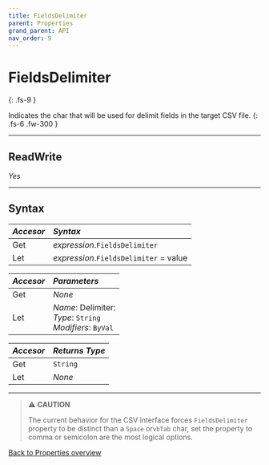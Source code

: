```yaml
---
title: FieldsDelimiter
parent: Properties
grand_parent: API
nav_order: 9
---
```


# FieldsDelimiter
{: .fs-9 }

Indicates the char that will be used for delimit fields in the target CSV file.
{: .fs-6 .fw-300 }

---

## ReadWrite

_Yes_

---

## Syntax

|**_Accesor_**|**_Syntax_**|
|:----------|:----------|
|Get|*expression*.`FieldsDelimiter`|
|Let|*expression*.`FieldsDelimiter` = value|

|**_Accesor_**|**_Parameters_**|
|:----------|:----------|
|Get|_None_|
|Let|*Name*: Delimiter:<br>*Type*: `String`<br>*Modifiers*: `ByVal`|

|**_Accesor_**|**_Returns Type_**|
|:----------|:----------|
|Get|`String`|
|Let|_None_|

---

>:warning: **CAUTION**
>
>The current behavior for the CSV interface forces `FieldsDelimiter` property to be distinct than a `Space` or`vbTab` char, set the property to comma or semicolon are the most logical options.

[Back to Properties overview](https://ws-garcia.github.io/VBA-CSV-interface/api/properties/)